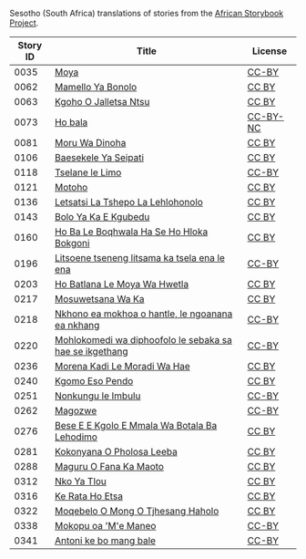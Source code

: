 Sesotho (South Africa) translations of stories from the [African Storybook Project](http://my.africanstorybook.org).

Story ID | Title | License
-------- | ----- | -------
0035 | [Moya](http://africanstorybook.org/stories/moya) | [CC-BY](https://creativecommons.org/licenses/by/4.0/)
0062 | [Mamello Ya Bonolo](http://africanstorybook.org/reader.php?id=20040&d=0&a=1) | [CC BY](https://creativecommons.org/licenses/by/4.0/)
0063 | [Kgoho O Jalletsa Ntsu](http://africanstorybook.org/reader.php?id=20029&d=0&a=1) | [CC BY](https://creativecommons.org/licenses/by/4.0/)
0073 | [Ho bala](http://africanstorybook.org/stories/ho-bala) | [CC-BY-NC](https://creativecommons.org/licenses/by-nc/3.0/)
0081 | [Moru Wa Dinoha](http://africanstorybook.org/reader.php?id=20026&d=0&a=1) | [CC BY](https://creativecommons.org/licenses/by/4.0/)
0106 | [Baesekele Ya Seipati](http://africanstorybook.org/reader.php?id=20039&d=0&a=1) | [CC BY](https://creativecommons.org/licenses/by/4.0/)
0118 | [Tselane le Limo](http://africanstorybook.org/stories/tselane-le-limo) | [CC-BY](https://creativecommons.org/licenses/by/3.0/)
0121 | [Motoho](http://africanstorybook.org/reader.php?id=20044&d=0&a=1) | [CC BY](https://creativecommons.org/licenses/by/3.0/)
0136 | [Letsatsi La Tshepo La Lehlohonolo](http://africanstorybook.org/reader.php?id=20028&d=0&a=1) | [CC BY](https://creativecommons.org/licenses/by/3.0/)
0143 | [Bolo Ya Ka E Kgubedu](http://africanstorybook.org/reader.php?id=14511&d=0&a=1) | [CC BY](https://creativecommons.org/licenses/by/4.0/)
0160 | [Ho Ba Le Boqhwala Ha Se Ho Hloka Bokgoni](http://africanstorybook.org/reader.php?id=20025&d=0&a=1) | [CC BY](https://creativecommons.org/licenses/by/4.0/)
0196 | [Litsoene tseneng litsama ka tsela ena le ena](http://africanstorybook.org/stories/litsoene-tseneng-litsama-ka-tsela-ena-le-ena) | [CC-BY](https://creativecommons.org/licenses/by/3.0/)
0203 | [Ho Batlana Le Moya Wa Hwetla](http://africanstorybook.org/reader.php?id=20050&d=0&a=1) | [CC BY](https://creativecommons.org/licenses/by/4.0/)
0217 | [Mosuwetsana Wa Ka](http://africanstorybook.org/reader.php?id=20038&d=0&a=1) | [CC BY](https://creativecommons.org/licenses/by/3.0/)
0218 | [Nkhono ea mokhoa o hantle, le ngoanana ea nkhang](http://africanstorybook.org/stories/nkhono-ea-mokhoa-o-hantle-le-ngoanana-ea-nkhang) | [CC-BY](https://creativecommons.org/licenses/by/3.0/)
0220 | [Mohlokomedi wa diphoofolo le sebaka sa hae se ikgethang](http://africanstorybook.org/stories/mohlokomedi-wa-diphoofolo-le-sebaka-sa-hae-se-ikgethang-0) | [CC-BY](https://creativecommons.org/licenses/by/4.0/)
0236 | [Morena Kadi Le Moradi Wa Hae](http://africanstorybook.org/reader.php?id=20035&d=0&a=1) | [CC BY](https://creativecommons.org/licenses/by/3.0/)
0240 | [Kgomo Eso Pendo](http://africanstorybook.org/reader.php?id=20043&d=0&a=1) | [CC BY](https://creativecommons.org/licenses/by/3.0/)
0251 | [Nonkungu le Imbulu](http://africanstorybook.org/stories/nonkungu-le-imbulu) | [CC-BY](https://creativecommons.org/licenses/by/3.0/)
0262 | [Magozwe](http://africanstorybook.org/stories/magozwe-3) | [CC-BY](https://creativecommons.org/licenses/by/4.0/)
0276 | [Bese E E Kgolo E Mmala Wa Botala Ba Lehodimo ](http://africanstorybook.org/reader.php?id=20023&d=0&a=1) | [CC BY](https://creativecommons.org/licenses/by/4.0/)
0281 | [Kokonyana O Pholosa Leeba ](http://africanstorybook.org/reader.php?id=20031&d=0&a=1) | [CC BY](https://creativecommons.org/licenses/by/4.0/)
0288 | [Maguru O Fana Ka Maoto](http://africanstorybook.org/reader.php?id=20037&d=0&a=1) | [CC BY](https://creativecommons.org/licenses/by/4.0/)
0312 | [Nko Ya Tlou](http://africanstorybook.org/reader.php?id=20024&d=0&a=1) | [CC BY](https://creativecommons.org/licenses/by/4.0/)
0316 | [Ke Rata Ho Etsa ](http://africanstorybook.org/reader.php?id=20032&d=0&a=1) | [CC BY](https://creativecommons.org/licenses/by/4.0/)
0322 | [Moqebelo O Mong O Tjhesang Haholo](http://africanstorybook.org/reader.php?id=20048&d=0&a=1) | [CC BY](https://creativecommons.org/licenses/by/3.0/)
0338 | [Mokopu oa 'M'e Maneo](http://africanstorybook.org/stories/mokopu-oa-me-maneo) | [CC-BY](https://creativecommons.org/licenses/by/4.0/)
0341 | [Antoni ke bo mang bale](http://africanstorybook.org/stories/antoni-ke-bo-mang-bale) | [CC-BY](https://creativecommons.org/licenses/by/3.0/)
